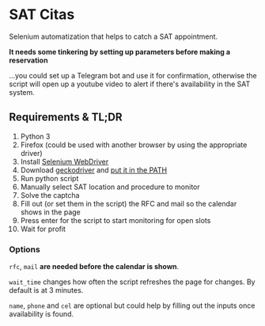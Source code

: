 # SAT Citas
Selenium automatization that helps to catch a SAT appointment.

**It needs some tinkering by setting up parameters before making a reservation**

...you could set up a Telegram bot and use it for confirmation, otherwise the script will open up a youtube video to alert if there's availability in the SAT system.

## Requirements & TL;DR

1. Python 3
2. Firefox (could be used with another browser by using the appropriate driver)
3. Install [Selenium WebDriver](https://www.selenium.dev/documentation/en/selenium_installation/installing_selenium_libraries/)
4. Download [geckodriver](https://github.com/mozilla/geckodriver/releases) and [put it in the PATH](https://www.selenium.dev/documentation/en/webdriver/driver_requirements/)
5. Run python script
6. Manually select SAT location and procedure to monitor
7. Solve the captcha
8. Fill out (or set them in the script) the RFC and mail so the calendar shows in the page
9. Press enter for the script to start monitoring for open slots
10. Wait for profit

### Options

`rfc`, `mail` **are needed before the calendar is shown**.

`wait_time` changes how often the script refreshes the page for changes. By default is at 3 minutes.

`name`, `phone` and `cel` are optional but could help by filling out the inputs once availability is found.
